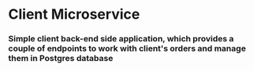# Client Microservice

### Simple client back-end side application, which provides a couple of endpoints to work with client's orders and manage them in Postgres database

